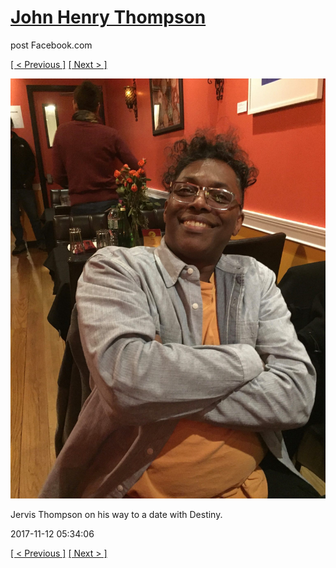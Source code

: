 # [John Henry Thompson](../README.md)
post Facebook.com

[[ < Previous ]](2017-11-12-5.md) [[ Next > ]](2017-11-12-7.md)

[![](../media/2017-11-12/OS-X-Photos-Jervis-Thompson-on-his-way-to-a-date-with-Destiny.jpg)](../README.md)

Jervis Thompson on his way to a date with Destiny.

2017-11-12 05:34:06

[[ < Previous ]](2017-11-12-5.md) [[ Next > ]](2017-11-12-7.md)